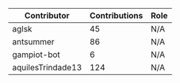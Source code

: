 | Contributor | Contributions | Role |
| ------------ | -------------- | ---- |
| aglsk | 45 | N/A |
| antsummer | 86 | N/A |
| gampiot-bot | 6 | N/A |
| aquilesTrindade13 | 124 | N/A |

